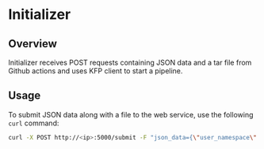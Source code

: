 # Initializer

## Overview
Initializer receives POST requests containing JSON data and a tar file from Github actions and uses KFP client to start a pipeline.

## Usage
To submit JSON data along with a file to the web service, use the following `curl` command:

```sh
curl -X POST http://<ip>:5000/submit -F "json_data={\"user_namespace\":\"test\",\"experiment\":\"experiment_test\",\"pipeline_name\":\"test\",\"job_name\":\"training_job\",\"pipeline_version\":\"v62\"}" -F "file=@path/to/your/file.tar"
```